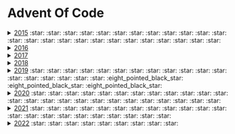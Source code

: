 # Advent Of Code
<details>
    <summary>
        <a href="year2015">2015</a> 
        :star: :star: :star: :star: :star: :star: :star: :star: :star: :star: 
        :star: :star: :star: :star: :star: :star: :star: :star: :star: :star: 
        :star: :star: :star: :star: :star: 
    </summary>
</details>
 
<details>
    <summary>
        <a href="year2016">2016</a>
    </summary>
</details>

<details>
    <summary>
        <a href="year2017">2017</a>
    </summary>
</details>

<details>
    <summary>
        <a href="year2018">2018</a>
    </summary>
</details>

<details>
 <summary>
  <a href="year2019">2019</a>
   :star: :star: :star: :star: :star: :star: :star: :star: :star: :star:
   :star: :star: :star: :star: :star: :star: :star: :star:
   :eight_pointed_black_star: :eight_pointed_black_star: :eight_pointed_black_star:
 </summary>
 
* [Day 1](year2019/day1) - The Tyranny of the Rocket Equation :star:

* [Day 2](year2019/day2) - 1202 Program Alarm :star:
  
* [Day 3](year2019/day3) - Crossed Wires :star:

* [Day 4](year2019/day4) - Secure Container :star:

* [Day 5](year2019/day5) - Sunny with a Chance of Asteroids :star:

* [Day 6](year2019/day6) - Universal Orbit Map :star:

* [Day 7](year2019/day07) - Amplification Circuit :star:

* [Day 8](year2019/day08) - Space Image Format :star:

* [Day 9](year2019/day09) - Sensor Boost :star:

* [Day 10](year2019/day10) - Monitoring Station :star:

* [Day 11](year2019/day11) - Space Police :star:

* [Day 12](year2019/day12) - The N-Body Problem :star:

* [Day 13](year2019/day13) - Care Package :star:

* [Day 14](year2019/day14) - Space Stoichiometry :star:

* [Day 15](year2019/day15) - Oxygen System :star:

* [Day 16](year2019/day16) - Flawed Frequency Transmission :eight_pointed_black_star:

* [Day 17](year2019/day17) - Set and Forget :star:

* [Day 18](year2019/day18) - Many-Worlds Interpretation

* [Day 19](year2019/day19) - Tractor Beam :star:

* [Day 20](year2019/day20) - Donut Maze :star:

* [Day 21](year2019/day21) - Springdroid Adventure :eight_pointed_black_star:

* [Day 22](year2019/day22) - Slam Shuffle :eight_pointed_black_star:

* [Day 23](year2019/day23) - Category Six

* [Day 24](year2019/day24) - Planet of Discord

* [Day 25](year2019/day25) - Cryostasis
 
</details>

<details>
 <summary>
  <a href="year2020">2020</a>
   :star: :star: :star: :star: :star: :star: :star: :star: :star: :star:
   :star: :star: :star: :star: :star: :star: :star: :star: :star: :star:
   :star: :star: :star: :star: :star:
 </summary>
  
  * [Day 1](year2020/day1) - Report Repair :star:
  
  * [Day 2](year2020/day2) - Password Philosophy :star:
    
  * [Day 3](year2020/day3) - Toboggan Trajectory :star:
  
  * [Day 4](year2020/day4) - Passport Processing :star:
  
  * [Day 5](year2020/day5) - Binary Boarding :star:
  
  * [Day 6](year2020/day6) - Custom Customs :star:
  
  * [Day 7](year2020/day07) - Handy Haversacks :star:
  
  * [Day 8](year2020/day08) - Handheld Halting :star:
  
  * [Day 9](year2020/day09) - Encoding Error :star:
  
  * [Day 10](year2020/day10) - Adapter Array :star:
  
  * [Day 11](year2020/day11) - Seating System :star:
  
  * [Day 12](year2020/day12) - Rain Risk :star:
  
  * [Day 13](year2020/day13) - Shuttle Search :star:
  
  * [Day 14](year2020/day14) - Docking Data :star:
  
  * [Day 15](year2020/day15) - Rambunctious Recitation :star:
  
  * [Day 16](year2020/day16) - Ticket Translation :star:
  
  * [Day 17](year2020/day17) - Conway Cubes :star:
  
  * [Day 18](year2020/day18) - Operation Order :star:
  
  * [Day 19](year2020/day19) - Monster Messages :star:
  
  * [Day 20](year2020/day20) - Jurassic Jigsaw :star:
  
  * [Day 21](year2020/day21) - Allergen Assessment :star:
  
  * [Day 22](year2020/day22) - Crab Combat :star:
  
  * [Day 23](year2020/day23) - Crab Cups :star:
  
  * [Day 24](year2020/day24) - Lobby Layout :star:
  
  * [Day 25](year2020/day25) - Combo Breaker :star:

</details>

<details>
 <summary>
  <a href="year2021">2021</a>
  :star: :star: :star: :star: :star: :star: :star: :star: :star: :star:
  :star: :star: :star: :star: :star: :star: :star: :star: :star: :star:
  :star: :star:
 </summary>
 
  * [Day 1](year2021/day1) - Sonar Sweep :star:
  
  * [Day 2](year2021/day2) - Dive! :star:
  
  * [Day 3](year2021/day3) - Binary Diagnostic :star:
  
  * [Day 4](year2021/day4) - Giant Squid :star:
  
  * [Day 5](year2021/day5) - Hydrothermal Venture :star:
  
  * [Day 6](year2021/day6) - Lanternfish :star:
  
  * [Day 7](year2021/day07) - The Treachery of Whales :star:
  
  * [Day 8](year2021/day08) - Seven Segment Search :star:
  
  * [Day 9](year2021/day09) - Smoke Basin :star:
  
  * [Day 10](year2021/day10) - Syntax Scoring :star:
  
  * [Day 11](year2021/day11) - Dumbo Octopus :star:
  
  * [Day 12](year2021/day12) - Passage Pathing :star:
  
  * [Day 13](year2021/day13) - Transparent Origami :star:
  
  * [Day 14](year2021/day14) - Extended Polymerization :star:
  
  * [Day 15](year2021/day15) - Chiton :star:
  
  * [Day 16](year2021/day16) - Packet Decoder :star:
  
  * [Day 17](year2021/day17) - Trick Shot :star:
  
  * [Day 18](year2021/day18) - Snailfish :star:
  
  * [Day 19](year2021/day19) - Beacon Scanner 
  
  * [Day 20](year2021/day20) - Trench Map :star:
  
  * [Day 21](year2021/day21) - Dirac Dice :star:
  
  * [Day 22](year2021/day22) - Reactor Reboot :star:
  
  * [Day 23](year2021/day23) - Amphipod 
  
  * [Day 24](year2021/day24) - Arithmetic Logic Unit :star:
  
  * [Day 25](year2021/day25) - Sea Cucumber 

 </details>

<details><summary><a href="year2022">2022</a> :star: :star: :star: :star: :star: :star: :star: :star: :star:</summary>

  * [Day 1](year2022/day1) - Calorie Counting :star:
  
  * [Day 2](year2022/day2) - Rock Paper Scissors :star:
  
  * [Day 3](year2022/day3) - Rucksack Reorganization :star:
  
  * [Day 4](year2022/day4) - Rucksack Reorganization :star:
  
  * [Day 5](year2022/day5) - Supply Stacks :star:
  
  * [Day 6](year2022/day6) - Tuning Trouble :star:
  
  * [Day 7](year2022/day7) - No Space Left On Device :star:
  
  * [Day 8](year2022/day8) - Treetop Tree House :star:
  
  * [Day 9](year2022/day9) - Rope Bridge :star:
